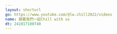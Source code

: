 ```yaml
---
layout: shorturl
go: https://www.youtube.com/@lw.chill2022/videos
name: 跟著我們一起Chill with us
dt: 241017100740
---
```

